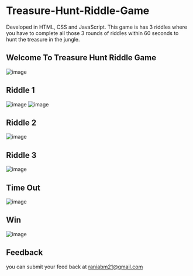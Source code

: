 # Treasure-Hunt-Riddle-Game

Developed in HTML, CSS and JavaScript. This game is has 3 riddles where you have to complete all those 3 rounds of riddles within 60 seconds to hunt the treasure in the jungle.


## Welcome To Treasure Hunt Riddle Game
![image](https://github.com/RaniaBm/Treasure-Hunt-Riddle-Game/assets/128255568/c74cee90-12a4-4c52-af15-79b73dfc11ad)

## Riddle 1
![image](https://github.com/RaniaBm/Treasure-Hunt-Riddle-Game/assets/128255568/c78d8939-be8e-48d4-a3b6-3e3fd4fa5f85)
![image](https://github.com/RaniaBm/Treasure-Hunt-Riddle-Game/assets/128255568/1f0511c2-24f4-4836-a071-e8e5503423fb)

## Riddle 2
![image](https://github.com/RaniaBm/Treasure-Hunt-Riddle-Game/assets/128255568/4dcb5ca2-f4df-4202-9d92-9e3f1931781c)

## Riddle 3
![image](https://github.com/RaniaBm/Treasure-Hunt-Riddle-Game/assets/128255568/40661054-f571-4d51-885d-9901d4580d90)

## Time Out
![image](https://github.com/RaniaBm/Treasure-Hunt-Riddle-Game/assets/128255568/3de6b10b-51f1-4879-9270-67685132a9bb)

## Win
![image](https://github.com/RaniaBm/Treasure-Hunt-Riddle-Game/assets/128255568/d578c405-1092-43ad-a879-5ab37cd8e3f5)


## Feedback
you can submit your feed back at raniabm21@gmail.com
